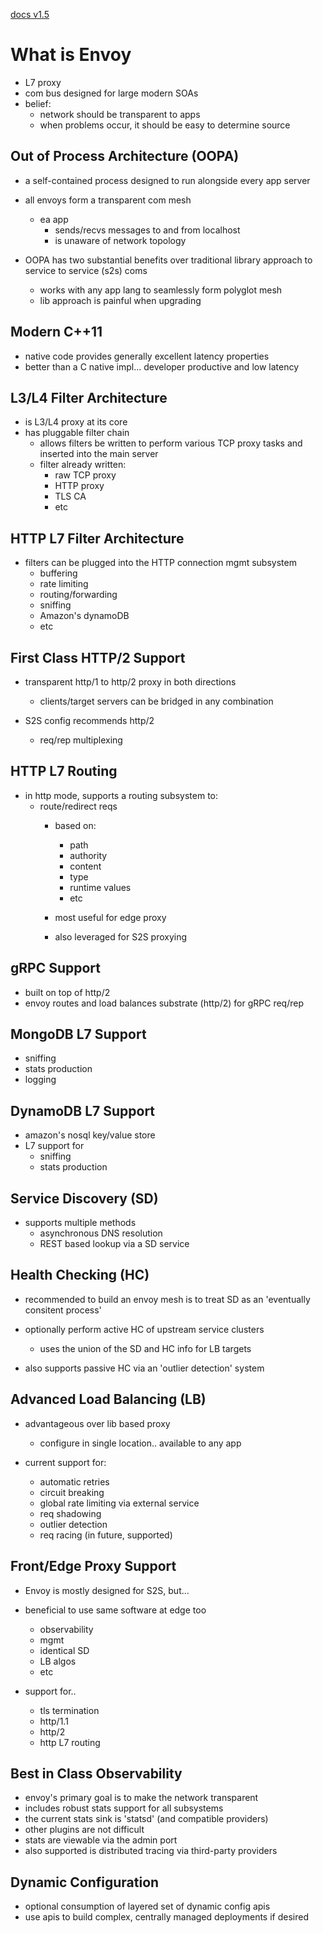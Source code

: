 [docs v1.5](https://www.envoyproxy.io/docs/envoy/v1.5.0/)

# What is Envoy

- L7 proxy
- com bus designed for large modern SOAs
- belief:
  - network should be transparent to apps
  - when problems occur, it should be easy to determine source


## Out of Process Architecture (OOPA)

- a self-contained process designed to run alongside every app server
- all envoys form a transparent com mesh
  - ea app
    - sends/recvs messages to and from localhost
    - is unaware of network topology

- OOPA has two substantial benefits over traditional library approach to
  service to service (s2s) coms
  - works with any app lang to seamlessly form polyglot mesh
  - lib approach is painful when upgrading


## Modern C++11

- native code provides generally excellent latency properties
- better than a C native impl... developer productive and low latency


## L3/L4 Filter Architecture

- is L3/L4 proxy at its core
- has pluggable filter chain
  - allows filters be written to perform various TCP proxy tasks and inserted
    into the main server
  - filter already written:
    - raw TCP proxy
    - HTTP proxy
    - TLS CA
    - etc


## HTTP L7 Filter Architecture

- filters can be plugged into the HTTP connection mgmt subsystem
  - buffering
  - rate limiting
  - routing/forwarding
  - sniffing
  - Amazon's dynamoDB
  - etc


## First Class HTTP/2 Support

- transparent http/1 to http/2 proxy in both directions
  - clients/target servers can be bridged in any combination

- S2S config recommends http/2
  - req/rep multiplexing


## HTTP L7 Routing

- in http mode, supports a routing subsystem to:
  - route/redirect reqs
    - based on:
      - path
      - authority
      - content
      - type
      - runtime values
      - etc

    - most useful for edge proxy
    - also leveraged for S2S proxying

## gRPC Support

- built on top of http/2
- envoy routes and load balances substrate (http/2) for gRPC req/rep


## MongoDB L7 Support

- sniffing
- stats production
- logging


## DynamoDB L7 Support

- amazon's nosql key/value store
- L7 support for
  - sniffing
  - stats production


## Service Discovery (SD)

- supports multiple methods
  - asynchronous DNS resolution
  - REST based lookup via a SD service


## Health Checking (HC)

- recommended to build an envoy mesh is to treat SD as an 'eventually
  consitent process'
- optionally perform active HC of upstream service clusters
  - uses the union of the SD and HC info for LB targets

- also supports passive HC via an 'outlier detection' system


## Advanced Load Balancing (LB)

- advantageous over lib based proxy
  - configure in single location.. available to any app

- current support for:
  - automatic retries
  - circuit breaking
  - global rate limiting via external service
  - req shadowing
  - outlier detection
  - req racing (in future, supported)


## Front/Edge Proxy Support

- Envoy is mostly designed for S2S, but...
- beneficial to use same software at edge too
  - observability
  - mgmt
  - identical SD
  - LB algos
  - etc

- support for..
  - tls termination
  - http/1.1
  - http/2
  - http L7 routing


## Best in Class Observability

- envoy's primary goal is to make the network transparent
- includes robust stats support for all subsystems
- the current stats sink is 'statsd' (and compatible providers)
- other plugins are not difficult
- stats are viewable via the admin port
- also supported is distributed tracing via third-party providers


## Dynamic Configuration

- optional consumption of layered set of dynamic config apis
- use apis to build complex, centrally managed deployments if desired
